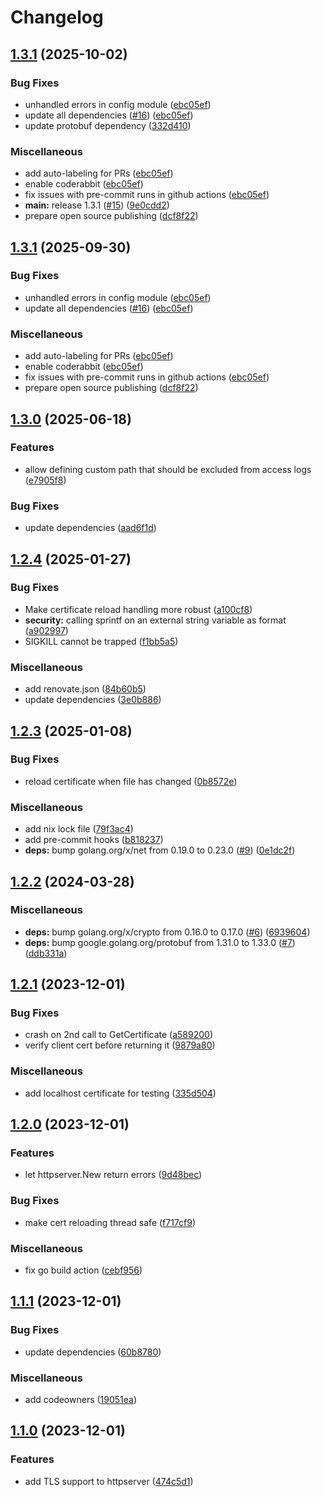 # Changelog

## [1.3.1](https://github.com/trivago/go-bootstrap/compare/v1.3.0...v1.3.1) (2025-10-02)


### Bug Fixes

* unhandled errors in config module ([ebc05ef](https://github.com/trivago/go-bootstrap/commit/ebc05eff913d016b334b1c013393a83909726e23))
* update all dependencies ([#16](https://github.com/trivago/go-bootstrap/issues/16)) ([ebc05ef](https://github.com/trivago/go-bootstrap/commit/ebc05eff913d016b334b1c013393a83909726e23))
* update protobuf dependency ([332d410](https://github.com/trivago/go-bootstrap/commit/332d410aef6099c522daccf4e6819f131ca72300))


### Miscellaneous

* add auto-labeling for PRs ([ebc05ef](https://github.com/trivago/go-bootstrap/commit/ebc05eff913d016b334b1c013393a83909726e23))
* enable coderabbit ([ebc05ef](https://github.com/trivago/go-bootstrap/commit/ebc05eff913d016b334b1c013393a83909726e23))
* fix issues with pre-commit runs in github actions ([ebc05ef](https://github.com/trivago/go-bootstrap/commit/ebc05eff913d016b334b1c013393a83909726e23))
* **main:** release 1.3.1 ([#15](https://github.com/trivago/go-bootstrap/issues/15)) ([9e0cdd2](https://github.com/trivago/go-bootstrap/commit/9e0cdd2ddd7c02d8d2d4c4cd35763992828c96ef))
* prepare open source publishing ([dcf8f22](https://github.com/trivago/go-bootstrap/commit/dcf8f220c04446f6c7802f7ed4f97524f3e4a89b))

## [1.3.1](https://github.com/trivago/go-bootstrap/compare/v1.3.0...v1.3.1) (2025-09-30)


### Bug Fixes

* unhandled errors in config module ([ebc05ef](https://github.com/trivago/go-bootstrap/commit/ebc05eff913d016b334b1c013393a83909726e23))
* update all dependencies ([#16](https://github.com/trivago/go-bootstrap/issues/16)) ([ebc05ef](https://github.com/trivago/go-bootstrap/commit/ebc05eff913d016b334b1c013393a83909726e23))


### Miscellaneous

* add auto-labeling for PRs ([ebc05ef](https://github.com/trivago/go-bootstrap/commit/ebc05eff913d016b334b1c013393a83909726e23))
* enable coderabbit ([ebc05ef](https://github.com/trivago/go-bootstrap/commit/ebc05eff913d016b334b1c013393a83909726e23))
* fix issues with pre-commit runs in github actions ([ebc05ef](https://github.com/trivago/go-bootstrap/commit/ebc05eff913d016b334b1c013393a83909726e23))
* prepare open source publishing ([dcf8f22](https://github.com/trivago/go-bootstrap/commit/dcf8f220c04446f6c7802f7ed4f97524f3e4a89b))

## [1.3.0](https://github.com/trivago/go-bootstrap/compare/v1.2.4...v1.3.0) (2025-06-18)


### Features

* allow defining custom path that should be excluded from access logs ([e7905f8](https://github.com/trivago/go-bootstrap/commit/e7905f878a0d86d1be575d0fa3518f9c80a158ee))


### Bug Fixes

* update dependencies ([aad6f1d](https://github.com/trivago/go-bootstrap/commit/aad6f1dde60adc51cafe2b9501512cf774420c27))

## [1.2.4](https://github.com/trivago/go-bootstrap/compare/v1.2.3...v1.2.4) (2025-01-27)


### Bug Fixes

* Make certificate reload handling more robust ([a100cf8](https://github.com/trivago/go-bootstrap/commit/a100cf8623e865f99c3a884519e84b826eab181f))
* **security:** calling sprintf on an external string variable as format ([a902997](https://github.com/trivago/go-bootstrap/commit/a902997f28f48b002619cf49ed7760ab8110e5a0))
* SIGKILL cannot be trapped ([f1bb5a5](https://github.com/trivago/go-bootstrap/commit/f1bb5a52dd03371a3b421f21b1ab810e5bf6f32a))


### Miscellaneous

* add renovate.json ([84b60b5](https://github.com/trivago/go-bootstrap/commit/84b60b5f139ca7859977d3351000f6b4f568db1d))
* update dependencies ([3e0b886](https://github.com/trivago/go-bootstrap/commit/3e0b886cdefa5b7d6e65b9c084b207accdc6ea4e))

## [1.2.3](https://github.com/trivago/go-bootstrap/compare/v1.2.2...v1.2.3) (2025-01-08)


### Bug Fixes

* reload certificate when file has changed ([0b8572e](https://github.com/trivago/go-bootstrap/commit/0b8572e8840d4955ef5315cb8010f5ae30d0ea49))


### Miscellaneous

* add nix lock file ([79f3ac4](https://github.com/trivago/go-bootstrap/commit/79f3ac455d2d6da67f4aa9dbd9e4bb178755a0e8))
* add pre-commit hooks ([b818237](https://github.com/trivago/go-bootstrap/commit/b818237fc25e3e680e78002d30e16c5970686d8a))
* **deps:** bump golang.org/x/net from 0.19.0 to 0.23.0 ([#9](https://github.com/trivago/go-bootstrap/issues/9)) ([0e1dc2f](https://github.com/trivago/go-bootstrap/commit/0e1dc2f4020ca70fdac81d3b104f615fd32811b3))

## [1.2.2](https://github.com/trivago/go-bootstrap/compare/v1.2.1...v1.2.2) (2024-03-28)


### Miscellaneous

* **deps:** bump golang.org/x/crypto from 0.16.0 to 0.17.0 ([#6](https://github.com/trivago/go-bootstrap/issues/6)) ([6939604](https://github.com/trivago/go-bootstrap/commit/6939604851f70564e7927d7f8442218869e66ce6))
* **deps:** bump google.golang.org/protobuf from 1.31.0 to 1.33.0 ([#7](https://github.com/trivago/go-bootstrap/issues/7)) ([ddb331a](https://github.com/trivago/go-bootstrap/commit/ddb331ae5637b99a7c14f9133aa949989767e68f))

## [1.2.1](https://github.com/trivago/go-bootstrap/compare/v1.2.0...v1.2.1) (2023-12-01)


### Bug Fixes

* crash on 2nd call to GetCertificate ([a589200](https://github.com/trivago/go-bootstrap/commit/a58920038421ce278f45abc59dc0b4d1bb49f725))
* verify client cert before returning it ([9879a80](https://github.com/trivago/go-bootstrap/commit/9879a805635c3fb06376a8e33365521231ee81e0))


### Miscellaneous

* add localhost certificate for testing ([335d504](https://github.com/trivago/go-bootstrap/commit/335d504c204a6ee16f57b34e2072c1e4787e52b2))

## [1.2.0](https://github.com/trivago/go-bootstrap/compare/v1.1.1...v1.2.0) (2023-12-01)


### Features

* let httpserver.New return errors ([9d48bec](https://github.com/trivago/go-bootstrap/commit/9d48bec95c8a61baab064a8a9bdd13c4e19b450e))


### Bug Fixes

* make cert reloading thread safe ([f717cf9](https://github.com/trivago/go-bootstrap/commit/f717cf968e8717b567d72ef021ccb6d63883c3ed))


### Miscellaneous

* fix go build action ([cebf956](https://github.com/trivago/go-bootstrap/commit/cebf9564ec2db5f575935052b7f16962494afa9f))

## [1.1.1](https://github.com/trivago/go-bootstrap/compare/v1.1.0...v1.1.1) (2023-12-01)


### Bug Fixes

* update dependencies ([60b8780](https://github.com/trivago/go-bootstrap/commit/60b878006bbea5c187c330f355b3981b78549310))


### Miscellaneous

* add codeowners ([19051ea](https://github.com/trivago/go-bootstrap/commit/19051eae7d875148276d0d8b6f59f8dda5fac074))

## [1.1.0](https://github.com/trivago/go-bootstrap/compare/v1.0.0...v1.1.0) (2023-12-01)


### Features

* add TLS support to httpserver ([474c5d1](https://github.com/trivago/go-bootstrap/commit/474c5d18c8b5899c03cbcd952d1978fb9a9ca211))
